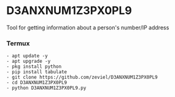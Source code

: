 # D3ANXNUM1Z3PX0PL9
Tool for getting information about a person's number/IP address

### Termux
```shell
- apt update -y
- apt upgrade -y
- pkg install python
- pip install tabulate
- git clone https://github.com/zeviel/D3ANXNUM1Z3PX0PL9
- cd D3ANXNUM1Z3PX0PL9
- python D3ANXNUM1Z3PX0PL9.py
```
